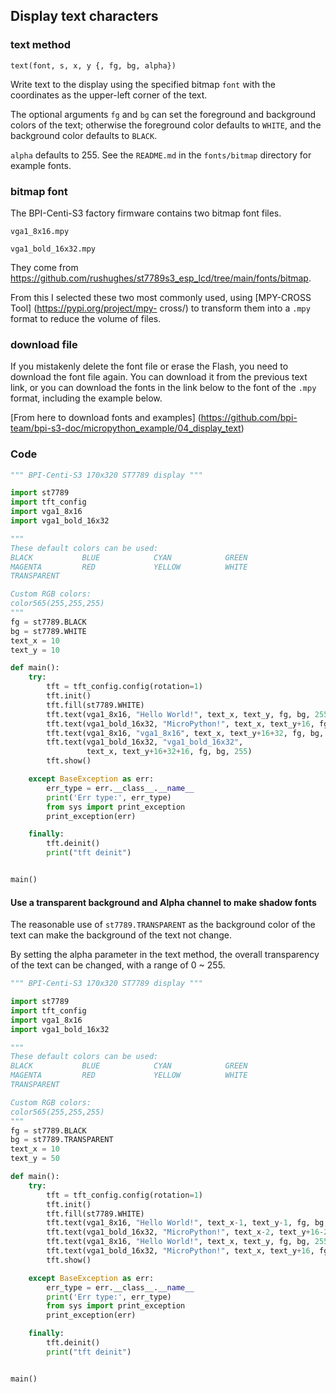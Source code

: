 ## Display text characters

### text method

`text(font, s, x, y {, fg, bg, alpha})`

Write text to the display using the specified bitmap `font` with the coordinates as the upper-left corner of the text.

The optional arguments `fg` and `bg` can set the foreground and background colors of the text; otherwise the foreground color defaults to `WHITE`, and the background color defaults to `BLACK`. 

`alpha` defaults to 255. See the `README.md` in the `fonts/bitmap` directory for example fonts.

### bitmap font

The BPI-Centi-S3  factory firmware contains two bitmap font files.

`vga1_8x16.mpy`

`vga1_bold_16x32.mpy`

They come from https://github.com/rushughes/st7789s3_esp_lcd/tree/main/fonts/bitmap.

From this I selected these two most commonly used, using [MPY-CROSS Tool] (https://pypi.org/project/mpy- cross/) to transform them into a `.mpy` format to reduce the volume of files.

### download file

If you mistakenly delete the font file or erase the Flash, you need to download the font file again. You can download it from the previous text link, or you can download the fonts in the link below to the font of the `.mpy` format, including the example below.

[From here to download fonts and examples] (https://github.com/bpi-team/bpi-s3-doc/micropython_example/04_display_text)

### Code

```py
""" BPI-Centi-S3 170x320 ST7789 display """

import st7789
import tft_config
import vga1_8x16
import vga1_bold_16x32

"""
These default colors can be used:
BLACK           BLUE            CYAN            GREEN
MAGENTA         RED             YELLOW          WHITE
TRANSPARENT

Custom RGB colors:
color565(255,255,255)
"""
fg = st7789.BLACK
bg = st7789.WHITE
text_x = 10
text_y = 10

def main():
    try:
        tft = tft_config.config(rotation=1)
        tft.init()
        tft.fill(st7789.WHITE)
        tft.text(vga1_8x16, "Hello World!", text_x, text_y, fg, bg, 255)
        tft.text(vga1_bold_16x32, "MicroPython!", text_x, text_y+16, fg, bg, 255)
        tft.text(vga1_8x16, "vga1_8x16", text_x, text_y+16+32, fg, bg, 255)
        tft.text(vga1_bold_16x32, "vga1_bold_16x32",
                 text_x, text_y+16+32+16, fg, bg, 255)
        tft.show()

    except BaseException as err:
        err_type = err.__class__.__name__
        print('Err type:', err_type)
        from sys import print_exception
        print_exception(err)

    finally:
        tft.deinit()
        print("tft deinit")


main()

```

#### Use a transparent background and Alpha channel to make shadow fonts

The reasonable use of `st7789.TRANSPARENT` as the background color of the text can make the background of the text not change.

By setting the alpha parameter in the text method, the overall transparency of the text can be changed, with a range of 0 ~ 255.

```py
""" BPI-Centi-S3 170x320 ST7789 display """

import st7789
import tft_config
import vga1_8x16
import vga1_bold_16x32

"""
These default colors can be used:
BLACK           BLUE            CYAN            GREEN
MAGENTA         RED             YELLOW          WHITE
TRANSPARENT

Custom RGB colors:
color565(255,255,255)
"""
fg = st7789.BLACK
bg = st7789.TRANSPARENT
text_x = 10
text_y = 50

def main():
    try:
        tft = tft_config.config(rotation=1)
        tft.init()
        tft.fill(st7789.WHITE)
        tft.text(vga1_8x16, "Hello World!", text_x-1, text_y-1, fg, bg, 205)
        tft.text(vga1_bold_16x32, "MicroPython!", text_x-2, text_y+16-2, fg, bg, 205)
        tft.text(vga1_8x16, "Hello World!", text_x, text_y, fg, bg, 255)
        tft.text(vga1_bold_16x32, "MicroPython!", text_x, text_y+16, fg, bg, 255)
        tft.show()

    except BaseException as err:
        err_type = err.__class__.__name__
        print('Err type:', err_type)
        from sys import print_exception
        print_exception(err)

    finally:
        tft.deinit()
        print("tft deinit")


main()

```